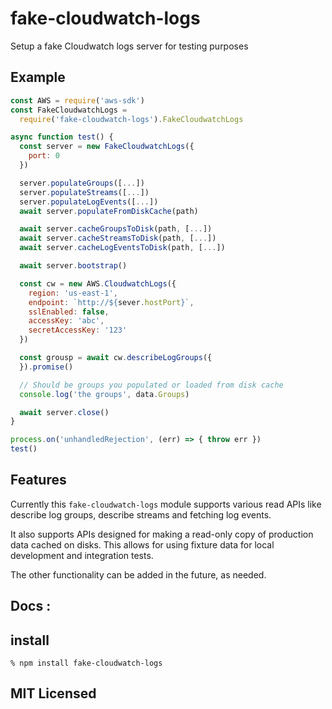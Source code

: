 # fake-cloudwatch-logs

Setup a fake Cloudwatch logs server for testing purposes

## Example

```js
const AWS = require('aws-sdk')
const FakeCloudwatchLogs =
  require('fake-cloudwatch-logs').FakeCloudwatchLogs

async function test() {
  const server = new FakeCloudwatchLogs({
    port: 0
  })

  server.populateGroups([...])
  server.populateStreams([...])
  server.populateLogEvents([...])
  await server.populateFromDiskCache(path)

  await server.cacheGroupsToDisk(path, [...])
  await server.cacheStreamsToDisk(path, [...])
  await server.cacheLogEventsToDisk(path, [...])

  await server.bootstrap()

  const cw = new AWS.CloudwatchLogs({
    region: 'us-east-1',
    endpoint: `http://${sever.hostPort}`,
    sslEnabled: false,
    accessKey: 'abc',
    secretAccessKey: '123'
  })

  const grousp = await cw.describeLogGroups({
  }).promise()

  // Should be groups you populated or loaded from disk cache
  console.log('the groups', data.Groups)

  await server.close()
}

process.on('unhandledRejection', (err) => { throw err })
test()
```

## Features

Currently this `fake-cloudwatch-logs` module supports various
read APIs like describe log groups, describe streams and fetching
log events.

It also supports APIs designed for making a read-only copy of
production data cached on disks. This allows for using fixture
data for local development and integration tests.

The other functionality can be added in the future, as needed.

## Docs :

## install

```
% npm install fake-cloudwatch-logs
```

## MIT Licensed

